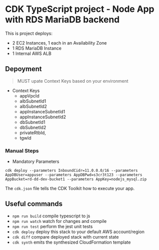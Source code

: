 # CDK TypeScript project - Node App with RDS MariaDB backend

This is project deploys:
- 2 EC2 Instances, 1 each in an Availability Zone
- 1 RDS MariaDB Instance
- 1 Internal AWS ALB

## Depoyment
> MUST upate Context Keys based on your environment
- Context Keys
  - appVpcId
  - albSubnetId1
  - albSubnetId2
  - appInstanceSubnetId1
  - appInstanceSubnetId2
  - dbSubnetId1
  - dbSubnetId2
  - privateRtbId,
  - tgwId

### Manual Steps
- Mandatory Parameters
```
cdk deploy --parameters InboundCidr=11.0.0.0/16 --parameters AppDBUser=appuser --parameters AppDBPwd=s3cr3t123 --parameters AppBucket=rd-dd-dev-bucket1 --parameters AppKey=nodejs_mysql.zip
```

The `cdk.json` file tells the CDK Toolkit how to execute your app.

## Useful commands

* `npm run build`   compile typescript to js
* `npm run watch`   watch for changes and compile
* `npm run test`    perform the jest unit tests
* `cdk deploy`      deploy this stack to your default AWS account/region
* `cdk diff`        compare deployed stack with current state
* `cdk synth`       emits the synthesized CloudFormation template
